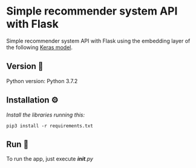 # Simple recommender system API with Flask

Simple recommender system API with Flask using the embedding layer of the following [Keras model](https://github.com/NicoB24/Deep-learning-with-keras/blob/main/03_recommender_system.ipynb).

## Version 📌

Python version: Python 3.7.2

## Installation ⚙️

_Install the libraries running this:_

```
pip3 install -r requirements.txt
```

## Run 🚀
To run the app, just execute ___init__.py_
